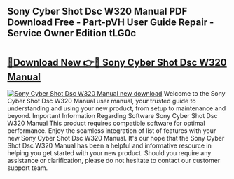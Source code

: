 ## Sony Cyber Shot Dsc W320 Manual PDF Download Free - Part-pVH User Guide Repair - Service Owner Edition tLG0c

# <h2><a href="http://cf24503.oget.top/?id=Sony+Cyber+Shot+Dsc+W320+Manual">🔗Download New 👉🔴 Sony Cyber Shot Dsc W320 Manual</a></h2>

[![Sony Cyber Shot Dsc W320 Manual new download](https://i.imgur.com/5g1atiW.png)](http://cf24503.oget.top/?id=Sony+Cyber+Shot+Dsc+W320+Manual)
Welcome to the Sony Cyber Shot Dsc W320 Manual user manual, your trusted guide to understanding and using your new product, from setup to maintenance and beyond. Important Information Regarding Software Sony Cyber Shot Dsc W320 Manual This product requires compatible software for optimal performance. Enjoy the seamless integration of list of features with your new Sony Cyber Shot Dsc W320 Manual. It's our hope that the Sony Cyber Shot Dsc W320 Manual has been a helpful and informative resource in helping you get started with your new product. Should you require any assistance or clarification, please do not hesitate to contact our customer support team.
